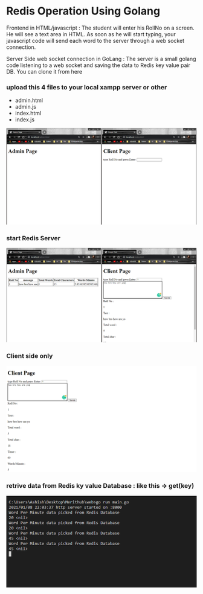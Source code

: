# Redis Operation Using Golang

Frontend in HTML/javascript :
The student will enter his RollNo on a screen. He will see a text area in HTML. As soon as he will start typing, your javascript code will send each word to the server through a web socket connection.

Server Side web socket connection in GoLang :
The server is a small golang code listening to a web socket and saving the data to Redis key value pair DB. You can clone it from here 

### upload this 4 files to your local xampp server or other
- admin.html
- admin.js
- index.html
- index.js

![](images/start.PNG)


### start Redis Server
![](images/admin_client.PNG)


### Client side only
![](images/client_side.PNG)


### retrive data from Redis ky value Database : like this -> get(key)
![](images/redis_data.PNG)



